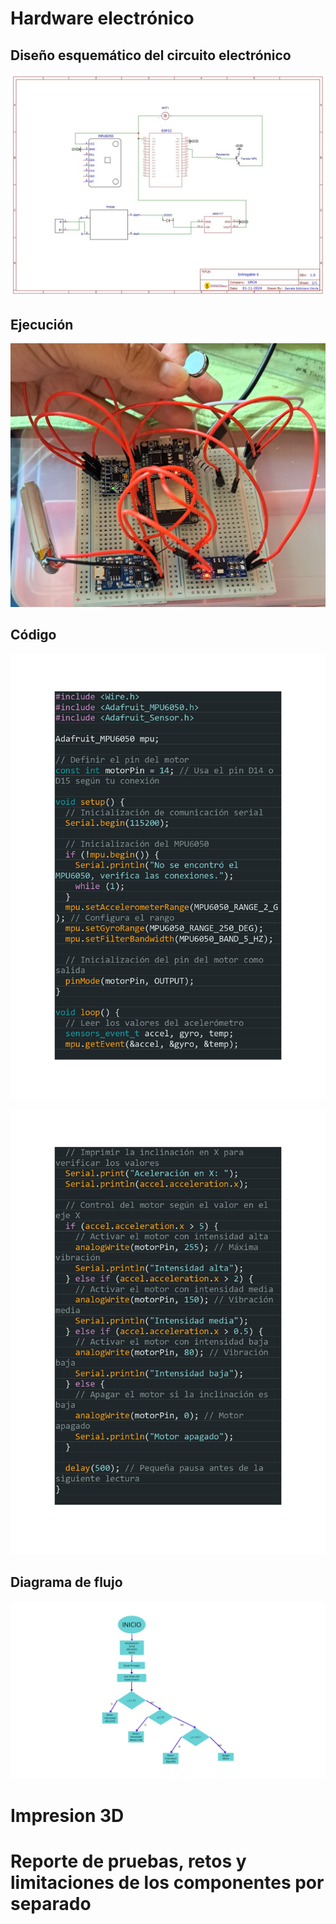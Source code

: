 # Hardware electrónico

## Diseño esquemático del circuito electrónico

<p align="center">
  <img src="https://github.com/Arbandu/Fundbio/blob/8ca93134f6dc4b8281dab3b73a6b32579919a6c0/Imagenes/foto%20de%20las%20conecciones.jpg" alt="diseño esquematico electronico">
</p>

## Ejecución 

<p align="center">
  <img src="https://github.com/Arbandu/Fundbio/blob/7e9a567b663429aa8a4907f603a7d2658bd0bf23/Imagenes/foto%20con%20componentes.jpg" alt="circuito armado">
</p>

## Código

<p align="center">
  <img src="https://github.com/Arbandu/Fundbio/blob/08e82efdc09d26ba7f2edb37c0b50776e3ee240c/Imagenes/codigo%20_page-0001.jpg" alt="codigo part 1">
</p>

<p align="center">
  <img src="https://github.com/Arbandu/Fundbio/blob/f9ab94470195a62d9bb4566b2f86622a8233d672/Imagenes/codigo%20_page-0002.jpg" alt="codigo part 2">
</p>

## Diagrama de flujo 

<p align="center">
  <img src="https://github.com/Arbandu/Fundbio/blob/67e2099debb4c922a4e9b5f7baddaa47b60a621c/Imagenes/diagrama%20de%20flujo.jpg
" alt="diagrama de flujo">
</p>

# Impresion 3D

# Reporte de pruebas, retos y limitaciones de los componentes por separado
